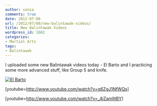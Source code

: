 ```yaml
---
author: sonia
comments: true
date: 2012-07-08
url: /2012/07/08/new-balintawak-videos/
title: New Balintawak Videos
wordpress_id: 1602
categories:
- Martial Arts
tags:
- Balintawak
---
```


I uploaded some new Balintawak videos today - El Barto and I practicing some more advanced stuff, like Group 5 and knife.

[![El Barto](http://blog.snowfrog.net/wp-content/uploads/2012/07/barto.png)](http://blog.snowfrog.net/wp-content/uploads/2012/07/barto.png)

[youtube=http://www.youtube.com/watch?v=q6ZgJ1NfWQs]

[youtube=http://www.youtube.com/watch?v=_4jZamIltBY]
